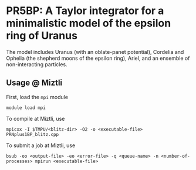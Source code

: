 # PR5BP: A Taylor integrator for a minimalistic model of the epsilon ring of Uranus

The model includes Uranus (with an oblate-panet potential), Cordelia and Ophelia (the shepherd
moons of the epsilon ring), Ariel, and an ensemble of non-interacting particles.

## Usage @ Miztli

First, load the `mpi` module

`module load mpi`

To compile at  Miztli, use

`mpicxx -I $TMPU/<blitz-dir> -O2 -o <executable-file> PRNplus1BP_blitz.cpp`

To submit a job at Miztli, use

`bsub -oo <output-file> -eo <error-file> -q <queue-name> -n <number-of-processes> mpirun <executable-file>`